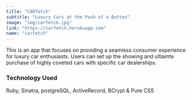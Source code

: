```yaml
---
title: "CARfetch"
subtitle: "Luxury Cars at the Push of a Button"
image: "img/carfetch.jpg"
link: "https://carfetch.herokuapp.com"
name: "carfetch"
---
```


This is an app that focuses on providing a seamless consumer experience for luxury car enthusiasts. Users can set up the showing and ultiamte purchase of highly coveted cars with specific car dealerships.

### Technology Used
Ruby, Sinatra, postgreSQL, ActiveRecord, BCrypt & Pure CSS